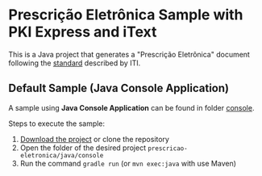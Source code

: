 # Prescrição Eletrônica Sample with PKI Express and iText
This is a Java project that generates a "Prescrição Eletrônica" document following
the [standard](https://assinaturadigital.iti.gov.br/duvidas/#1587761771301-8f0416f4-c42c) described by ITI.

## Default Sample (Java Console Application)
A sample using **Java Console Application**  can be found in folder [console](/console).

Steps to execute the sample:
1. [Download the project](https://github.com/LacunaSoftware/GeneralSamples/archive/master.zip) or clone the repository
1. Open the folder of the desired project `prescricao-eletronica/java/console`
1. Run the command `gradle run` (or `mvn exec:java` with use Maven)
